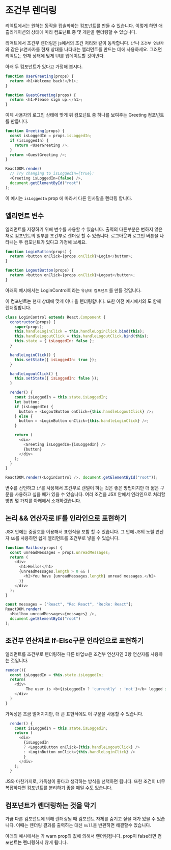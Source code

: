# 조건부 렌더링

리액트에서는 원하는 동작을 캡술화하는 컴포넌트를 만들 수 있습니다.
이렇게 하면 애츨리케이션의 상태에 따라 컴포넌트 중 몇 개만을 렌더링할 수 있습니다.

리액트에서 조건부 렌더링은 js에서의 조건 처리와 같이 동작합니다.
`if`나 `조건부 연산자`와 같은 js연사자를 현재 상태를 나타내는 엘리먼트를 만드는 데에 사용하세요.
그러면 리액트는 현재 상태에 맞게 UI를 업데이트할 것이빈다.

아래 두 컴포넌트가 있다고 가정해 봅시다.

```javascript
function UserGreeting(props) {
  return <h1>Welcome back!</h1>;
}

function GuestGreeting(props) {
  return <h1>Please sign up.</h1>;
}
```

이제 사용자의 로그인 상태에 맞게 위 컴포넌트 중 하나를 보여주는 Greeting 컴포넌트를 만듭니다.

```javascript
function Greeting(props) {
  const isLoggedIn = props.isLoggedIn;
  if (isLoggedIn) {
    return <UserGreeting />;
  }
  return <GuestGreeting />;
}

ReactDOM.render(
  // Try changing to isLoggedIn={true}:
  <Greeting isLoggedIn={false} />,
  document.getElementById("root")
);
```

이 예시는 `isLoggedIn` prop 에 따라서 다른 인사말을 렌더링 합니다.

## 엘리먼트 변수

엘리먼트를 저장하기 위해 변수를 사용할 수 있습니다.
출력의 다른부분은 변하지 않은 채로 컴포넌트의 일부를 조건부로 렌더링 할 수 있습니다.
로그아웃과 로그인 버튼을 나타내는 두 컴포넌트가 있다고 가정해 보세요.

```javascript
function LoginButton(props) {
  return <button onClick={props.onClick}>Login</button>;
}

function LogoutButton(props) {
  return <button onClick={props.onClick}>Logout</button>;
}
```

아래의 예시에서는 LoginControl이라는 `유상태 컴포넌트` 를 만들 것입니다.

이 컴포넌트는 현재 상태에 맞게 <LoginButton />이나 <LogoutButton />을 렌더링합니다.
또한 이전 예시에서의 <Greeting />도 함께 렌더링합니다.

```javascript
class LoginControl extends React.Component {
  constructor(props) {
    super(props);
    this.handleLoginClick = this.handleLoginClick.bind(this);
    this.handleLogoutClick = this.handleLogoutClick.bind(this);
    this.state = { isLoggedIn: false };
  }

  handleLoginClick() {
    this.setState({ isLoggedIn: true });
  }

  handleLogoutClick() {
    this.setState({ isLoggedIn: false });
  }

  render() {
    const isLoggedIn = this.state.isLoggedIn;
    let button;
    if (isLoggedIn) {
      button = <LogoutButton onClick={this.handleLogoutClick} />;
    } else {
      button = <LoginButton onClick={this.handleLoginClick} />;
    }

    return (
      <div>
        <Greeting isLoggedIn={isLoggedIn} />
        {button}
      </div>
    );
  }
}

ReactDOM.render(<LoginControl />, document.getElementById("root"));
```

변수를 선언하고 `if`를 사용해서 조건부로 렌덜이 하는 것은 좋은 방법이지만 더 짧은 구문을 사용하고 싶을 때가 있을 수 있습니다.
여러 조건을 JSX 안에서 인라인으로 처리할 방법 몇 가지를 아래에서 소개하겠습니다.

## 논리 && 연산자로 IF를 인라인으로 표현하기

JSX 안에는 중괄호를 이용해서 표현식을 포함 할 수 있습니다.
그 안에 JS의 노릴 연산자 `&&`를 사용하면 쉽게 엘리먼트를 조건부로 넣을 수 있습니다.

```javascript
function Mailbox(props) {
  const unreadMessages = props.unreadMessages;
  return (
    <div>
      <h1>Hello!</h1>
      {unreadMessages.length > 0 && (
        <h2>You have {unreadMessages.length} unread messages.</h2>
      )}
    </div>
  );
}

const messages = ["React", "Re: React", "Re:Re: React"];
ReactDOM.render(
  <Mailbox unreadMessages={messages} />,
  document.getElementById("root")
);
```

## 조건부 연산자로 If-Else구문 인라인으로 표현하기

엘리먼트를 조건부로 렌더링하는 다른 바업ㅂ은 조건부 연산자인 3항 연산자를 사용하는 것입니다.

```javascript
render(){
  const isLoggedIn = this.state.isLoggedIn;
  return(
    <div>
         The user is <b>{isLoggedIn ? 'currently' : 'not'}</b> logged in.
    </div>
  )
}
```

가독성은 조금 떨어지지만, 더 큰 표현식에도 이 구문을 사용할 수 있습니다.

```javascript
  render() {
    const isLoggedIn = this.state.isLoggedIn;
    return (
      <div>
        {isLoggedIn
        ? <LogoutButton onClick={this.handleLogoutClick} />
        : <LoginButton onClick={this.handleLoginClick} />
        }
      </div>
    );
  }
```

JS와 마찬가지로, 가독성이 좋다고 생각하는 방식을 선택하면 됩니다.
또한 조건이 너무 복잡하다면 컴포넌트를 분리하기 좋을 때일 수도 있습니다.

## 컴포넌트가 렌더링하는 것을 막기

가끔 다른 컴포넌트에 의해 렌더링될 때 컴포넌트 자체를 숨기고 싶을 때가 있을 수 있습니다.
이때는 렌더링 결과를 출력하는 대신 `null`을 반환하면 해결할수 있습니다.

아래의 예시에서는 <WarningBanner />가 warn prop의 값에 의해서 렌더링됩니다.
prop이 false라면 컴포넌트는 렌더링하지 않게 됩니다.
